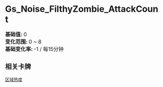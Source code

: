 # Gs_Noise_FilthyZombie_AttackCount  
  
<div style="font-size:1.2em"><b>基础值: </b> 0 </div>  
<div style="font-size:1.2em"><b>变化范围: </b> 0 ~ 8 </div>  
<div style="font-size:1.2em"><b>基础变化率: </b> -1 / 每15分钟 </div>  
  
## 相关卡牌  
[区域热度](cod_Gs_NoiseFactor.md)  


<script>document.title="Gs_Noise_FilthyZombie_AttackCount - 卡牌生存百科 Card Survival Wiki";</script>